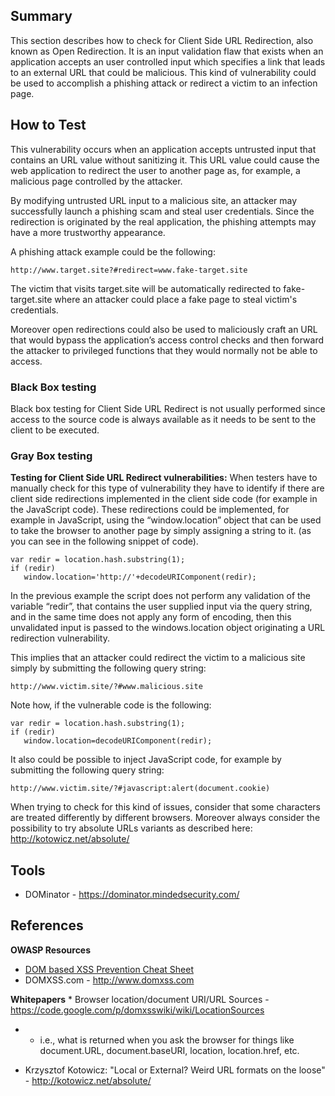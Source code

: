 ## Summary

This section describes how to check for Client Side URL Redirection,
also known as Open Redirection. It is an input validation flaw that
exists when an application accepts an user controlled input which
specifies a link that leads to an external URL that could be malicious.
This kind of vulnerability could be used to accomplish a phishing attack
or redirect a victim to an infection page.

## How to Test

This vulnerability occurs when an application accepts untrusted input
that contains an URL value without sanitizing it. This URL value could
cause the web application to redirect the user to another page as, for
example, a malicious page controlled by the attacker.

By modifying untrusted URL input to a malicious site, an attacker may
successfully launch a phishing scam and steal user credentials. Since
the redirection is originated by the real application, the phishing
attempts may have a more trustworthy appearance.

A phishing attack example could be the following:

    http://www.target.site?#redirect=www.fake-target.site

The victim that visits target.site will be automatically redirected to
fake-target.site where an attacker could place a fake page to steal
victim's credentials.

Moreover open redirections could also be used to maliciously craft an
URL that would bypass the application’s access control checks and then
forward the attacker to privileged functions that they would normally
not be able to access. 

### Black Box testing

Black box testing for Client Side URL Redirect is not usually performed
since access to the source code is always available as it needs to be
sent to the client to be executed. 

### Gray Box testing

**Testing for Client Side URL Redirect vulnerabilities:**
When testers have to manually check for this type of vulnerability they
have to identify if there are client side redirections implemented in
the client side code (for example in the JavaScript code).
These redirections could be implemented, for example in JavaScript,
using the “window.location” object that can be used to take the browser
to another page by simply assigning a string to it. (as you can see in
the following snippet of code).

    var redir = location.hash.substring(1);
    if (redir)
       window.location='http://'+decodeURIComponent(redir);

In the previous example the script does not perform any validation of
the variable “redir”, that contains the user supplied input via the
query string, and in the same time does not apply any form of encoding,
then this unvalidated input is passed to the windows.location object
originating a URL redirection vulnerability.

This implies that an attacker could redirect the victim to a malicious
site simply by submitting the following query string:

    http://www.victim.site/?#www.malicious.site

Note how, if the vulnerable code is the following:

    var redir = location.hash.substring(1);
    if (redir)
       window.location=decodeURIComponent(redir);

It also could be possible to inject JavaScript code, for example by
submitting the following query string:

    http://www.victim.site/?#javascript:alert(document.cookie)

When trying to check for this kind of issues, consider that some
characters are treated differently by different browsers.
Moreover always consider the possibility to try absolute URLs variants
as described here: <http://kotowicz.net/absolute/>

## Tools

  - DOMinator - <https://dominator.mindedsecurity.com/>

## References

**OWASP Resources**

  - [DOM based XSS Prevention Cheat
    Sheet](DOM_based_XSS_Prevention_Cheat_Sheet "wikilink")
  - DOMXSS.com - <http://www.domxss.com>

**Whitepapers**
\* Browser location/document URI/URL Sources -
<https://code.google.com/p/domxsswiki/wiki/LocationSources>

  -   - i.e., what is returned when you ask the browser for things like
        document.URL, document.baseURI, location, location.href, etc.

  - Krzysztof Kotowicz: "Local or External? Weird URL formats on the
    loose" - <http://kotowicz.net/absolute/>